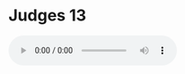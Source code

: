 # Judges 13

<audio controls>
  <source src="https://openbible.com/audio/hays/BSB_07_Jdg_013_H.mp3" type="audio/mp3" />
  <a href="https://openbible.com/audio/hays/BSB_07_Jdg_013_H.mp3" download="https://openbible.com/audio/hays/BSB_07_Jdg_013_H.mp3">Download MP3 audio</a>.
</audio>

<!--@include: @/bible/translations/bsb/07_jdg/verses/013.md-->